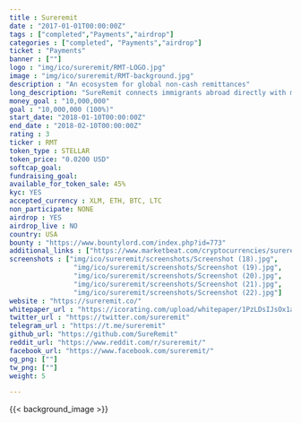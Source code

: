 ```yaml
---
title : Sureremit
date : "2017-01-01T00:00:00Z"
tags : ["completed","Payments","airdrop"]
categories : ["completed", "Payments","airdrop"]
ticket : "Payments"
banner : [""]
logo : "img/ico/sureremit/RMT-LOGO.jpg"
image : "img/ico/sureremit/RMT-background.jpg"
description : "An ecosystem for global non-cash remittances"
long_description: "SureRemit connects immigrants abroad directly with merchants that provide the services needed by their loved ones back home. With Remit tokens, immigrants all over the world can access digital shopping vouchers that can be spent by loved ones on goods and services at accepting merchants wherever they are. They can also pay for hundreds of utility bills and mobile airtime credits directly from the SureRemit application.."
money_goal : "10,000,000"
goal : "10,000,000 (100%)"
start_date: "2018-01-10T00:00:00Z"
end_date : "2018-02-10T00:00:00Z"
rating : 3
ticker : RMT
token_type : STELLAR
token_price: "0.0200 USD"
softcap_goal:  
fundraising_goal:  
available_for_token_sale: 45%
kyc: YES
accepted_currency : XLM, ETH, BTC, LTC
non_participate: NONE  
airdrop : YES
airdrop_live : NO
country: USA
bounty : "https://www.bountylord.com/index.php?id=773"
additional_links : ["https://www.marketbeat.com/cryptocurrencies/sureremit/"]
screenshots : ["img/ico/sureremit/screenshots/Screenshot (18).jpg",
                "img/ico/sureremit/screenshots/Screenshot (19).jpg",
                "img/ico/sureremit/screenshots/Screenshot (20).jpg",
                "img/ico/sureremit/screenshots/Screenshot (21).jpg",
                "img/ico/sureremit/screenshots/Screenshot (22).jpg"]
website : "https://sureremit.co/"
whitepaper_url : "https://icorating.com/upload/whitepaper/1PzLDsIJsOx1aeFXEUK8Wy9JsnLuoNulxIrYOhVu.pdf"
twitter_url : "https://twitter.com/sureremit"
telegram_url : "https://t.me/sureremit"
github_url: "https://github.com/SureRemit"
reddit_url: "https://www.reddit.com/r/sureremit/"
facebook_url: "https://www.facebook.com/sureremit/"
og_png: [""]
tw_png: [""]
weight: 5

---
```



{{< background_image >}}
